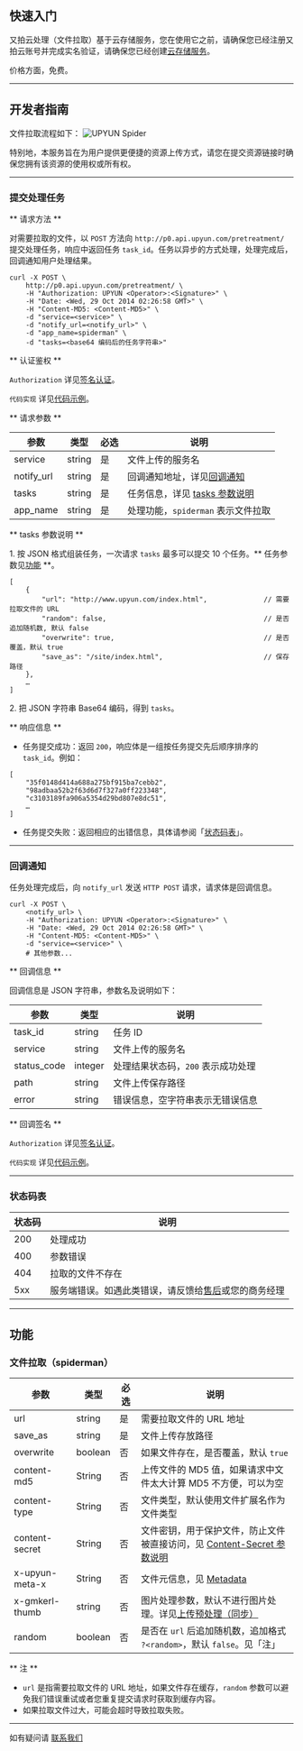 ## 快速入门

又拍云处理（文件拉取）基于云存储服务，您在使用它之前，请确保您已经注册又拍云账号并完成实名验证，请确保您已经创建[云存储服务](/api/quick_start/)。

价格方面，免费。

---------

## 开发者指南

文件拉取流程如下：
![UPYUN Spider](http://upyundocs.b0.upaiyun.com/img/spider.png)

特别地，本服务旨在为用户提供更便捷的资源上传方式，请您在提交资源链接时确保您拥有该资源的使用权或所有权。

---------

<a name="submit_task"></a>
### 提交处理任务

** 请求方法 **

对需要拉取的文件，以 `POST` 方法向 `http://p0.api.upyun.com/pretreatment/` 提交处理任务，响应中返回任务 `task_id`。任务以异步的方式处理，处理完成后，回调通知用户处理结果。

```
curl -X POST \
    http://p0.api.upyun.com/pretreatment/ \
    -H "Authorization: UPYUN <Operator>:<Signature>" \
    -H "Date: <Wed, 29 Oct 2014 02:26:58 GMT>" \
	-H "Content-MD5: <Content-MD5>" \
    -d "service=<service>" \
    -d "notify_url=<notify_url>" \
    -d "app_name=spiderman" \
    -d "tasks=<base64 编码后的任务字符串>"
```

** 认证鉴权 **

`Authorization` 详见[签名认证](/cloud/authorization/#_1)。

`代码实现` 详见[代码示例](/api/authorization/#_3)。

** 请求参数 **

| 参数       		| 类型       	| 必选  	| 说明                              	|
|-------------------|---------------|-------|-----------------------------------|
| service       	| string       	| 是   	| 文件上传的服务名         			|
| notify_url        | string       	| 是   	| 回调通知地址，详见[回调通知](#notify_url)    |
| tasks             | string       	| 是   	| 任务信息，详见 [tasks 参数说明](#tasks)  	|
| app_name          | string       	| 是   	| 处理功能，`spiderman` 表示文件拉取      |

<a name="tasks"></a>
** tasks 参数说明 **

1\. 按 JSON 格式组装任务，一次请求 `tasks` 最多可以提交 10 个任务。** 任务参数见[功能](#function) **。

```
[
	{
		"url": "http://www.upyun.com/index.html",              // 需要拉取文件的 URL
        "random": false,                                       // 是否追加随机数, 默认 false
        "overwrite": true,                                     // 是否覆盖，默认 true
		"save_as": "/site/index.html",                         // 保存路径
	},
	…
]
```

2\. 把 JSON 字符串 Base64 编码，得到 `tasks`。

** 响应信息 **

- 任务提交成功：返回 `200`，响应体是一组按任务提交先后顺序排序的 `task_id`。例如：

```
[
	"35f0148d414a688a275bf915ba7cebb2",
	"98adbaa52b2f63d6d7f327a0ff223348",
	"c3103189fa906a5354d29bd807e8dc51",
	…
]
```

- 任务提交失败：返回相应的出错信息，具体请参阅「[状态码表](#status)」。

---------

<a name="notify_url"></a>
### 回调通知 

任务处理完成后，向 `notify_url` 发送 `HTTP POST` 请求，请求体是回调信息。

```
curl -X POST \
    <notify_url> \
    -H "Authorization: UPYUN <Operator>:<Signature>" \
    -H "Date: <Wed, 29 Oct 2014 02:26:58 GMT>" \
	-H "Content-MD5: <Content-MD5>" \
    -d "service=<service>" \
	# 其他参数...
```

** 回调信息 **

回调信息是 JSON 字符串，参数名及说明如下：

| 参数       	| 类型   	| 说明                                                      	|
|---------------|-----------|-----------------------------------------------------------|
| task_id      	| string    | 任务 ID                             				|
| service  		| string    | 文件上传的服务名                               |
| status_code  	| integer   | 处理结果状态码，`200` 表示成功处理              				|
| path         	| string    | 文件上传保存路径                              				|
| error        	| string    | 错误信息，空字符串表示无错误信息        						|

** 回调签名 **

`Authorization` 详见[签名认证](/cloud/authorization/#_1)。

`代码实现` 详见[代码示例](/api/authorization/#_3)。

---------

<a name="status"></a>
### 状态码表

| 状态码    		| 说明        							|
|---------------|---------------------------------------|
| 200         	| 处理成功    							|
| 400         	| 参数错误								|
| 404         	| 拉取的文件不存在    					|
| 5xx         	| 服务端错误。如遇此类错误，请反馈给[售后](https://www.upyun.com/contact)或您的商务经理|

---------

<a name="function"></a>
## 功能

### 文件拉取（spiderman）

| 参数       		| 类型      	| 必选  	| 说明                                   	|
|-------------------|-----------|-------|-------------------------------------------|
| url               | string    | 是   	| 需要拉取文件的 URL 地址         				|
| save_as           | string    | 是   	| 文件上传存放路径                          	|
| overwrite         | boolean   | 否   	| 如果文件存在，是否覆盖，默认 `true`      		|
| content-md5    	| String   	| 否  	| 上传文件的 MD5 值，如果请求中文件太大计算 MD5 不方便，可以为空        |
| content-type   	| String  	| 否  	| 文件类型，默认使用文件扩展名作为文件类型                         |
| content-secret 	| String  	| 否  	| 文件密钥，用于保护文件，防止文件被直接访问，见 [Content-Secret 参数说明](/api/rest_api/#Content-Secret) |
| x-upyun-meta-x 	| String   	| 否  	| 文件元信息，见 [Metadata](/api/rest_api/#metadata)           |
| x-gmkerl-thumb	 	| string    | 否   	| 图片处理参数，默认不进行图片处理。详见[上传预处理（同步）](/cloud/image/#sync_upload_process)  |
| random            | boolean   | 否   	| 是否在 `url` 后追加随机数，追加格式 `?<random>`，默认 `false`。见「注」|


** 注 **

-  `url` 是指需要拉取文件的 URL 地址，如果文件存在缓存，`random` 参数可以避免我们错误重试或者您重复提交请求时获取到缓存内容。
- 如果拉取文件过大，可能会超时导致拉取失败。

---------

如有疑问请 [联系我们](https://www.upyun.com/contact)